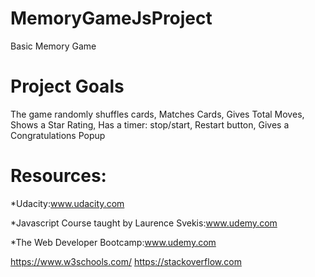 # MemoryGameJsProject
  Basic Memory Game 

# Project Goals
  The game randomly shuffles cards,
  Matches Cards,
  Gives Total Moves,
  Shows a Star Rating,
  Has a timer: stop/start,
  Restart button,
  Gives a Congratulations Popup
  
# Resources:
  *Udacity:www.udacity.com 
  
  *Javascript Course taught by Laurence Svekis:www.udemy.com
  
  *The Web Developer Bootcamp:www.udemy.com
  
  https://www.w3schools.com/
  https://stackoverflow.com
 
